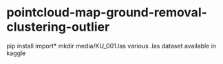 # pointcloud-map-ground-removal-clustering-outlier
pip install import*
mkdir media/KU_001.las
various .las dataset available in kaggle
